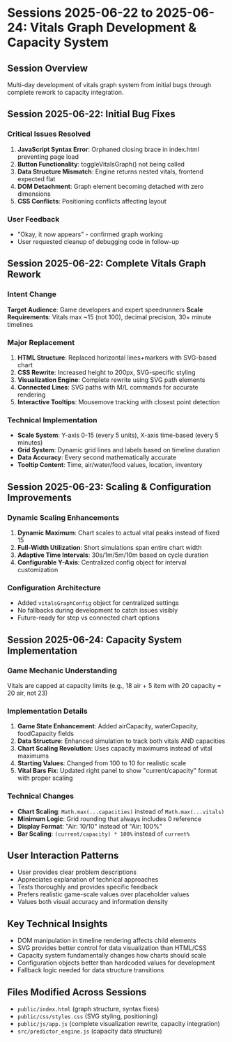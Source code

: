# Sessions 2025-06-22 to 2025-06-24: Vitals Graph Development & Capacity System

## Session Overview
Multi-day development of vitals graph system from initial bugs through complete rework to capacity integration.

## Session 2025-06-22: Initial Bug Fixes
### Critical Issues Resolved
1. **JavaScript Syntax Error**: Orphaned closing brace in index.html preventing page load
2. **Button Functionality**: toggleVitalsGraph() not being called
3. **Data Structure Mismatch**: Engine returns nested vitals, frontend expected flat
4. **DOM Detachment**: Graph element becoming detached with zero dimensions
5. **CSS Conflicts**: Positioning conflicts affecting layout

### User Feedback
- "Okay, it now appears" - confirmed graph working
- User requested cleanup of debugging code in follow-up

## Session 2025-06-22: Complete Vitals Graph Rework
### Intent Change
**Target Audience**: Game developers and expert speedrunners
**Scale Requirements**: Vitals max ~15 (not 100), decimal precision, 30+ minute timelines

### Major Replacement
1. **HTML Structure**: Replaced horizontal lines+markers with SVG-based chart
2. **CSS Rewrite**: Increased height to 200px, SVG-specific styling
3. **Visualization Engine**: Complete rewrite using SVG path elements
4. **Connected Lines**: SVG paths with M/L commands for accurate rendering
5. **Interactive Tooltips**: Mousemove tracking with closest point detection

### Technical Implementation
- **Scale System**: Y-axis 0-15 (every 5 units), X-axis time-based (every 5 minutes)
- **Grid System**: Dynamic grid lines and labels based on timeline duration
- **Data Accuracy**: Every second mathematically accurate
- **Tooltip Content**: Time, air/water/food values, location, inventory

## Session 2025-06-23: Scaling & Configuration Improvements
### Dynamic Scaling Enhancements
1. **Dynamic Maximum**: Chart scales to actual vital peaks instead of fixed 15
2. **Full-Width Utilization**: Short simulations span entire chart width
3. **Adaptive Time Intervals**: 30s/1m/5m/10m based on cycle duration
4. **Configurable Y-Axis**: Centralized config object for interval customization

### Configuration Architecture
- Added `vitalsGraphConfig` object for centralized settings
- No fallbacks during development to catch issues visibly
- Future-ready for step vs connected chart options

## Session 2025-06-24: Capacity System Implementation
### Game Mechanic Understanding
Vitals are capped at capacity limits (e.g., 18 air + 5 item with 20 capacity = 20 air, not 23)

### Implementation Details
1. **Game State Enhancement**: Added airCapacity, waterCapacity, foodCapacity fields
2. **Data Structure**: Enhanced simulation to track both vitals AND capacities
3. **Chart Scaling Revolution**: Uses capacity maximums instead of vital maximums
4. **Starting Values**: Changed from 100 to 10 for realistic scale
5. **Vital Bars Fix**: Updated right panel to show "current/capacity" format with proper scaling

### Technical Changes
- **Chart Scaling**: `Math.max(...capacities)` instead of `Math.max(...vitals)`
- **Minimum Logic**: Grid rounding that always includes 0 reference
- **Display Format**: "Air: 10/10" instead of "Air: 100%"
- **Bar Scaling**: `(current/capacity) * 100%` instead of `current%`

## User Interaction Patterns
- User provides clear problem descriptions
- Appreciates explanation of technical approaches
- Tests thoroughly and provides specific feedback
- Prefers realistic game-scale values over placeholder values
- Values both visual accuracy and information density

## Key Technical Insights
- DOM manipulation in timeline rendering affects child elements
- SVG provides better control for data visualization than HTML/CSS
- Capacity system fundamentally changes how charts should scale
- Configuration objects better than hardcoded values for development
- Fallback logic needed for data structure transitions

## Files Modified Across Sessions
- `public/index.html` (graph structure, syntax fixes)
- `public/css/styles.css` (SVG styling, positioning)
- `public/js/app.js` (complete visualization rewrite, capacity integration)
- `src/predictor_engine.js` (capacity data structure)